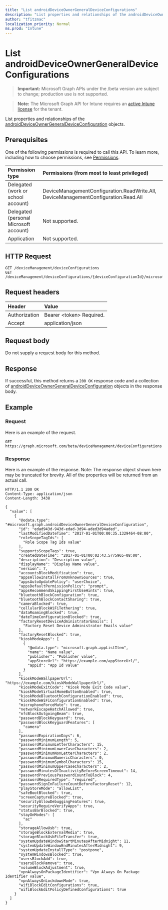 ```yaml
---
title: "List androidDeviceOwnerGeneralDeviceConfigurations"
description: "List properties and relationships of the androidDeviceOwnerGeneralDeviceConfiguration objects."
author: "tfitzmac"
localization_priority: Normal
ms.prod: "Intune"
---
```


# List androidDeviceOwnerGeneralDeviceConfigurations

> **Important:** Microsoft Graph APIs under the /beta version are subject to change; production use is not supported.

> **Note:** The Microsoft Graph API for Intune requires an [active Intune license](https://go.microsoft.com/fwlink/?linkid=839381) for the tenant.

List properties and relationships of the [androidDeviceOwnerGeneralDeviceConfiguration](../resources/intune-deviceconfig-androiddeviceownergeneraldeviceconfiguration.md) objects.

## Prerequisites
One of the following permissions is required to call this API. To learn more, including how to choose permissions, see [Permissions](/graph/permissions-reference).

|Permission type|Permissions (from most to least privileged)|
|:---|:---|
|Delegated (work or school account)|DeviceManagementConfiguration.ReadWrite.All, DeviceManagementConfiguration.Read.All|
|Delegated (personal Microsoft account)|Not supported.|
|Application|Not supported.|

## HTTP Request
<!-- {
  "blockType": "ignored"
}
-->
``` http
GET /deviceManagement/deviceConfigurations
GET /deviceManagement/deviceConfigurations/{deviceConfigurationId}/microsoft.graph.windowsDomainJoinConfiguration/networkAccessConfigurations
```

## Request headers
|Header|Value|
|:---|:---|
|Authorization|Bearer &lt;token&gt; Required.|
|Accept|application/json|

## Request body
Do not supply a request body for this method.

## Response
If successful, this method returns a `200 OK` response code and a collection of [androidDeviceOwnerGeneralDeviceConfiguration](../resources/intune-deviceconfig-androiddeviceownergeneraldeviceconfiguration.md) objects in the response body.

## Example

### Request
Here is an example of the request.
``` http
GET https://graph.microsoft.com/beta/deviceManagement/deviceConfigurations
```

### Response
Here is an example of the response. Note: The response object shown here may be truncated for brevity. All of the properties will be returned from an actual call.
``` http
HTTP/1.1 200 OK
Content-Type: application/json
Content-Length: 3438

{
  "value": [
    {
      "@odata.type": "#microsoft.graph.androidDeviceOwnerGeneralDeviceConfiguration",
      "id": "edad943d-943d-edad-3d94-aded3d94aded",
      "lastModifiedDateTime": "2017-01-01T00:00:35.1329464-08:00",
      "roleScopeTagIds": [
        "Role Scope Tag Ids value"
      ],
      "supportsScopeTags": true,
      "createdDateTime": "2017-01-01T00:02:43.5775965-08:00",
      "description": "Description value",
      "displayName": "Display Name value",
      "version": 7,
      "accountsBlockModification": true,
      "appsAllowInstallFromUnknownSources": true,
      "appsAutoUpdatePolicy": "userChoice",
      "appsDefaultPermissionPolicy": "prompt",
      "appsRecommendSkippingFirstUseHints": true,
      "bluetoothBlockConfiguration": true,
      "bluetoothBlockContactSharing": true,
      "cameraBlocked": true,
      "cellularBlockWiFiTethering": true,
      "dataRoamingBlocked": true,
      "dateTimeConfigurationBlocked": true,
      "factoryResetDeviceAdministratorEmails": [
        "Factory Reset Device Administrator Emails value"
      ],
      "factoryResetBlocked": true,
      "kioskModeApps": [
        {
          "@odata.type": "microsoft.graph.appListItem",
          "name": "Name value",
          "publisher": "Publisher value",
          "appStoreUrl": "https://example.com/appStoreUrl/",
          "appId": "App Id value"
        }
      ],
      "kioskModeWallpaperUrl": "https://example.com/kioskModeWallpaperUrl/",
      "kioskModeExitCode": "Kiosk Mode Exit Code value",
      "kioskModeVirtualHomeButtonEnabled": true,
      "kioskModeBluetoothConfigurationEnabled": true,
      "kioskModeWiFiConfigurationEnabled": true,
      "microphoneForceMute": true,
      "networkEscapeHatchAllowed": true,
      "nfcBlockOutgoingBeam": true,
      "passwordBlockKeyguard": true,
      "passwordBlockKeyguardFeatures": [
        "camera"
      ],
      "passwordExpirationDays": 6,
      "passwordMinimumLength": 5,
      "passwordMinimumLetterCharacters": 15,
      "passwordMinimumLowerCaseCharacters": 2,
      "passwordMinimumNonLetterCharacters": 2,
      "passwordMinimumNumericCharacters": 0,
      "passwordMinimumSymbolCharacters": 15,
      "passwordMinimumUpperCaseCharacters": 2,
      "passwordMinutesOfInactivityBeforeScreenTimeout": 14,
      "passwordPreviousPasswordCountToBlock": 4,
      "passwordRequiredType": "required",
      "passwordSignInFailureCountBeforeFactoryReset": 12,
      "playStoreMode": "allowList",
      "safeBootBlocked": true,
      "screenCaptureBlocked": true,
      "securityAllowDebuggingFeatures": true,
      "securityRequireVerifyApps": true,
      "statusBarBlocked": true,
      "stayOnModes": [
        "ac"
      ],
      "storageAllowUsb": true,
      "storageBlockExternalMedia": true,
      "storageBlockUsbFileTransfer": true,
      "systemUpdateWindowStartMinutesAfterMidnight": 11,
      "systemUpdateWindowEndMinutesAfterMidnight": 9,
      "systemUpdateInstallType": "postpone",
      "systemWindowsBlocked": true,
      "usersBlockAdd": true,
      "usersBlockRemove": true,
      "volumeBlockAdjustment": true,
      "vpnAlwaysOnPackageIdentifier": "Vpn Always On Package Identifier value",
      "vpnAlwaysOnLockdownMode": true,
      "wifiBlockEditConfigurations": true,
      "wifiBlockEditPolicyDefinedConfigurations": true
    }
  ]
}
```




